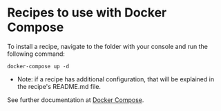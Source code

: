 # Recipes to use with Docker Compose

To install a recipe, navigate to the folder with your console and run the following command:

```
docker-compose up -d
```

* Note: if a recipe has additional configuration, that will be explained in the recipe's README.md file.

See further documentation at [Docker Compose](https://docs.docker.com/compose/).
